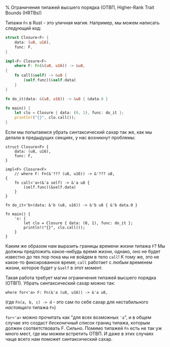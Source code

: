 % Ограничения типажей высшего порядка (ОТВП, Higher-Rank Trait Bounds (HRTBs))

Типажи `Fn` в Rust - это уличная магия. Например, мы можем написать
следующий код:

```rust
struct Closure<F> {
    data: (u8, u16),
    func: F,
}

impl<F> Closure<F>
    where F: Fn(&(u8, u16)) -> &u8,
{
    fn call(&self) -> &u8 {
        (self.func)(&self.data)
    }
}

fn do_it(data: &(u8, u16)) -> &u8 { &data.0 }

fn main() {
    let clo = Closure { data: (0, 1), func: do_it };
    println!("{}", clo.call());
}
```

Если мы попытаемся убрать синтаксический сахар так же, как мы делали в предыдущих
секциях, у нас возникнут проблемы:

```rust,ignore
struct Closure<F> {
    data: (u8, u16),
    func: F,
}

impl<F> Closure<F>
    // where F: Fn(&'??? (u8, u16)) -> &'??? u8,
{
    fn call<'a>(&'a self) -> &'a u8 {
        (self.func)(&self.data)
    }
}

fn do_it<'b>(data: &'b (u8, u16)) -> &'b u8 { &'b data.0 }

fn main() {
    'x: {
        let clo = Closure { data: (0, 1), func: do_it };
        println!("{}", clo.call());
    }
}
```

Каким же образом нам выразить границы времени жизни типажа `F`? Мы должны
предложить какое-нибудь время жизни, однако, оно не будет известно до тех пор
пока мы не войдем в тело `call`! К тому же, это не какое-то фиксированное время;
`call` работает с *любым* временем жизни, которое будет у `&self` в этот момент.

Такая работа требует магии ограничения типажей высшего порядка (ОТВП). Убрать
синтаксический сахар можно так:

```rust,ignore
where for<'a> F: Fn(&'a (u8, u16)) -> &'a u8,
```

(где `Fn(a, b, c) -> d` - это сам по себе сахар для нестабильного *настоящего*
 типажа `Fn`)

`for<'a>` можно прочитать как "для всех возможных `'a`", и в общем случае это
создаст *бесконечный список* границ типажа, которым должен соответствовать F.
Сильно. Помимо типажей `Fn` есть не так уж много мест, где мы можем встретить ОТВП.
И даже в этих случаях чаще всего нам поможет синтаксический сахар.
